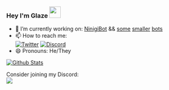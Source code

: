 ### Hey I'm Glaze <img src="https://raw.githubusercontent.com/MartinHeinz/MartinHeinz/master/wave.gif" width="30px">

- 🔭 I’m currently working on: [NinigiBot](https://github.com/Glazelf/NinigiBot) && [some](https://github.com/Glazelf/SardineCollector) [smaller](https://github.com/Glazelf/AmongDiscord) [bots](https://github.com/Glazelf/ShinjuBot)
- 📫 How to reach me:  
[![Twitter][1.2]][1] [![Discord][2.2]][2]
- 😄 Pronouns: He/They  
  
[![Github Stats](https://github-readme-stats.vercel.app/api?username=glazelf&count_private=true&show_icons=true&theme=tokyonight)](https://github.com/glazelf/github-readme-stats)
  
Consider joining my Discord:  
[<img src="https://canary.discordapp.com/api/guilds/549214833858576395/widget.png?style=banner2">](https://discord.gg/2gkybyu)


<!--Social Media links-->
[1]: https://twitter.com/Glazelfy
[2]: https://discord.com/channels/@me/232875725898645504

<!--Icons-->
[1.2]: https://cdn4.iconfinder.com/data/icons/miu-social/60/twitter-social-media-64.png
[2.2]: https://cdn4.iconfinder.com/data/icons/vector-brand-logos/40/Discord-64.png
